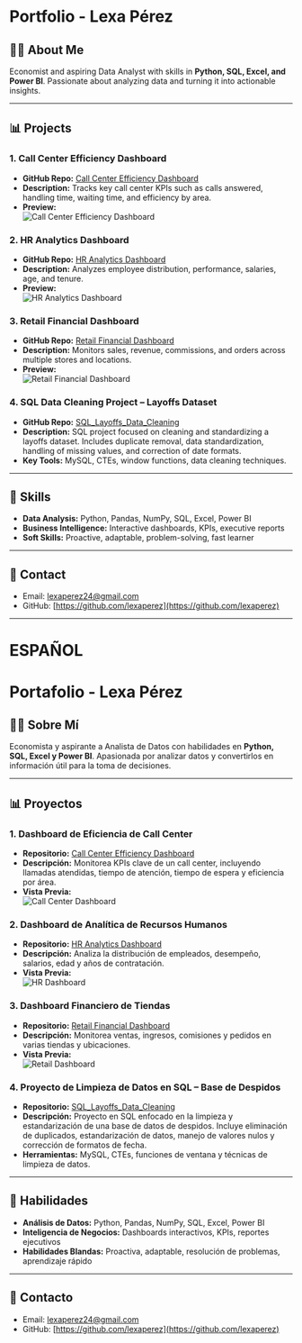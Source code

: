 # Portfolio - Lexa Pérez

## 👩‍💻 About Me
Economist and aspiring Data Analyst with skills in **Python, SQL, Excel, and Power BI**. Passionate about analyzing data and turning it into actionable insights.

---

## 📊 Projects

### 1. Call Center Efficiency Dashboard
- **GitHub Repo:** [Call Center Efficiency Dashboard](https://github.com/lexaperez/CallCenter_Efficiency_Dashboard)  
- **Description:** Tracks key call center KPIs such as calls answered, handling time, waiting time, and efficiency by area.  
- **Preview:**  
![Call Center Efficiency Dashboard](images/callcenter.png)

### 2. HR Analytics Dashboard
- **GitHub Repo:** [HR Analytics Dashboard](https://github.com/lexaperez/HR_Analytics_Dashboard)  
- **Description:** Analyzes employee distribution, performance, salaries, age, and tenure.  
- **Preview:**  
![HR Analytics Dashboard](images/hr.png)

### 3. Retail Financial Dashboard
- **GitHub Repo:** [Retail Financial Dashboard](https://github.com/lexaperez/Retail_Financial_Dashboard)  
- **Description:** Monitors sales, revenue, commissions, and orders across multiple stores and locations.  
- **Preview:**  
![Retail Financial Dashboard](images/retail.png)

### 4. SQL Data Cleaning Project – Layoffs Dataset
- **GitHub Repo:** [SQL_Layoffs_Data_Cleaning](https://github.com/lexaperez/SQL_Layoffs_Data_Cleaning)
- **Description:** SQL project focused on cleaning and standardizing a layoffs dataset. Includes duplicate removal, data standardization, handling of missing values, and correction of date formats.
- **Key Tools:** MySQL, CTEs, window functions, data cleaning techniques.

---

## 📌 Skills
- **Data Analysis:** Python, Pandas, NumPy, SQL, Excel, Power BI  
- **Business Intelligence:** Interactive dashboards, KPIs, executive reports  
- **Soft Skills:** Proactive, adaptable, problem-solving, fast learner  

---

## 📧 Contact
- Email: lexaperez24@gmail.com  
- GitHub: [https://github.com/lexaperez](https://github.com/lexaperez)

---

# ESPAÑOL

# Portafolio - Lexa Pérez

## 👩‍💻 Sobre Mí
Economista y aspirante a Analista de Datos con habilidades en **Python, SQL, Excel y Power BI**. Apasionada por analizar datos y convertirlos en información útil para la toma de decisiones.

---

## 📊 Proyectos

### 1. Dashboard de Eficiencia de Call Center
- **Repositorio:** [Call Center Efficiency Dashboard](https://github.com/lexaperez/CallCenter_Efficiency_Dashboard)  
- **Descripción:** Monitorea KPIs clave de un call center, incluyendo llamadas atendidas, tiempo de atención, tiempo de espera y eficiencia por área.  
- **Vista Previa:**  
![Call Center Dashboard](images/callcenter.png)

### 2. Dashboard de Analítica de Recursos Humanos
- **Repositorio:** [HR Analytics Dashboard](https://github.com/lexaperez/HR_Analytics_Dashboard)  
- **Descripción:** Analiza la distribución de empleados, desempeño, salarios, edad y años de contratación.  
- **Vista Previa:**  
![HR Dashboard](images/hr.png)

### 3. Dashboard Financiero de Tiendas
- **Repositorio:** [Retail Financial Dashboard](https://github.com/lexaperez/Retail_Financial_Dashboard)  
- **Descripción:** Monitorea ventas, ingresos, comisiones y pedidos en varias tiendas y ubicaciones.  
- **Vista Previa:**  
![Retail Dashboard](images/retail.png)

### 4. Proyecto de Limpieza de Datos en SQL – Base de Despidos
- **Repositorio:** [SQL_Layoffs_Data_Cleaning](https://github.com/lexaperez/SQL_Layoffs_Data_Cleaning)
- **Descripción:** Proyecto en SQL enfocado en la limpieza y estandarización de una base de datos de despidos. Incluye eliminación de duplicados, estandarización de datos, manejo de valores nulos y corrección de formatos de fecha.
- **Herramientas:** MySQL, CTEs, funciones de ventana y técnicas de limpieza de datos.

---

## 📌 Habilidades
- **Análisis de Datos:** Python, Pandas, NumPy, SQL, Excel, Power BI  
- **Inteligencia de Negocios:** Dashboards interactivos, KPIs, reportes ejecutivos  
- **Habilidades Blandas:** Proactiva, adaptable, resolución de problemas, aprendizaje rápido  

---

## 📧 Contacto
- Email: lexaperez24@gmail.com   
- GitHub: [https://github.com/lexaperez](https://github.com/lexaperez)
